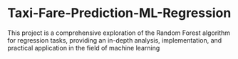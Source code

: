 # Taxi-Fare-Prediction-ML-Regression
This project is a comprehensive exploration of the Random Forest algorithm for regression tasks, providing an in-depth analysis, implementation, and practical application in the field of machine learning
